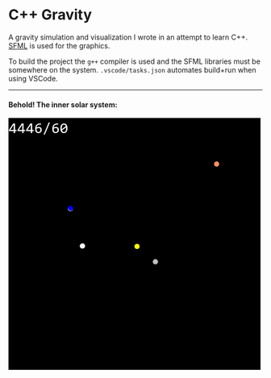# C++ Gravity

A gravity simulation and visualization I wrote in an attempt to learn C++. [SFML](https://www.sfml-dev.org/) is used for the graphics.

To build the project the `g++` compiler is used and the SFML libraries must be somewhere on the system. `.vscode/tasks.json` automates build+run when using VSCode.

---

#### Behold! The inner solar system:
![demo gif](misc/2020.gif)

